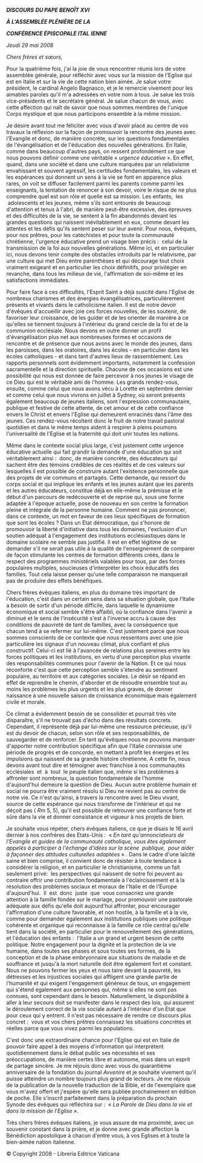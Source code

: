 ***DISCOURS*** ***DU PAPE BENOÎT XVI***

***À L'ASSEMBLÉE PLÉNIÈRE DE LA***

***CONFÉRENCE ÉPISCOPALE ITAL*** ***IENNE***

*Jeudi 29 mai 2008*

*Chers frères et sœurs,*

Pour la quatrième fois, j'ai la joie de vous rencontrer réunis lors de votre assemblée générale, pour réfléchir avec vous sur la mission de l'Eglise qui est en Italie et sur la vie de cette nation bien aimée. Je salue votre président, le cardinal Angelo Bagnasco, et je le remercie vivement pour les aimables paroles qu'il m'a adressées en votre nom à tous. Je salue les trois vice-présidents et le secrétaire général. Je salue chacun de vous, avec cette affection qui naît de savoir que nous sommes membres de l'unique Corps mystique et que nous participons ensemble à la même mission.

Je désire avant tout me féliciter avec vous d'avoir placé au centre de vos travaux la réflexion sur la façon de promouvoir la rencontre des jeunes avec l'Evangile et donc, de manière concrète, sur les questions fondamentales de l'évangélisation et de l'éducation des nouvelles générations. En Italie, comme dans beaucoup d'autres pays, on ressent profondément ce que nous pouvons définir comme une véritable « *urgence éducative* ». En effet, quand, dans une société et dans une culture marquées par un relativisme envahissant et souvent agressif, les certitudes fondamentales, les valeurs et les espérances qui donnent un sens à la vie se font en apparence plus rares, on voit se diffuser facilement parmi les parents comme parmi les enseignants, la tentation de renoncer à son devoir, voire le risque de ne plus comprendre quel est son rôle et quelle est sa mission. Les enfants,  les  adolescents et les jeunes, même s'ils sont entourés de beaucoup d'attention et tenus à l'abri, de manière peut-être excessive, des épreuves et des difficultés de la vie, se sentent à la fin abandonnés devant les grandes questions qui naissent inévitablement en eux, comme devant les attentes et les défis qu'ils sentent peser sur leur avenir. Pour nous, évêques, pour nos prêtres, pour les catéchistes et pour toute la communauté chrétienne, l'urgence éducative prend un visage bien précis :  celui de la transmission de la foi aux nouvelles générations. Même ici, et en particulier ici, nous devons tenir compte des obstacles introduits par le relativisme, par une culture qui met Dieu entre parenthèses et qui décourage tout choix vraiment exigeant et en particulier les choix définitifs, pour privilégier en revanche, dans tous les milieux de vie, l'affirmation de soi-même et les satisfactions immédiates.

Pour faire face à ces difficultés, l'Esprit Saint a déjà suscité dans l'Eglise de nombreux charismes et des énergies évangélisatrices, particulièrement présents et vivants dans le catholicisme italien. Il est de notre devoir d'évêques d'accueillir avec joie ces forces nouvelles, de les soutenir, de favoriser leur croissance, de les guider et de les orienter de manière à ce qu'elles se tiennent toujours à l'intérieur du grand cercle de la foi et de la communion ecclésiale. Nous devons en outre donner un profil d'évangélisation plus net aux nombreuses formes et occasions de rencontre et de présence que nous avons avec le monde des jeunes, dans les paroisses, dans les oratoires, dans les écoles - en particulier dans les écoles catholiques - et dans tant d'autres lieux de rassemblement. Les rapports personnels sont évidemment importants, notamment la confession sacramentelle et la direction spirituelle. Chacune de ces occasions est une possibilité qui nous est donnée de faire percevoir à nos jeunes le visage de ce Dieu qui est le véritable ami de l'homme. Les grands rendez-vous, ensuite, comme celui que nous avons vécu à Lorette en septembre dernier et comme celui que nous vivrons en juillet à Sydney, où seront présents également beaucoup de jeunes italiens, sont l'expression communautaire, publique et festive de cette attente, de cet amour et de cette confiance envers le Christ et envers l'Eglise qui demeurent enracinés dans l'âme des jeunes. Ces rendez-vous récoltent donc le fruit de notre travail pastoral quotidien et dans le même temps aident à respirer à pleins poumons l'universalité de l'Eglise et la fraternité qui doit unir toutes les nations.

Même dans le contexte social plus large, c'est justement cette urgence éducative actuelle qui fait grandir la demande d'une éducation qui soit véritablement ainsi :  donc, de manière concrète, des éducateurs qui sachent être des témoins crédibles de ces réalités et de ces valeurs sur lesquelles il est possible de construire autant l'existence personnelle que des projets de vie communs et partagés. Cette demande, qui ressort du corps social et qui implique les enfants et les jeunes autant que les parents et les autres éducateurs, constitue déjà en elle-même la prémisse et le début d'un parcours de redécouverte et de reprise qui, sous une forme adaptée à l'époque actuelle, pose de nouveau en son centre la formation pleine et intégrale de la personne humaine. Comment ne pas prononcer, dans ce contexte, un mot en faveur de ces lieux spécifiques de formation que sont les écoles ? Dans un Etat démocratique, qui s'honore de promouvoir la liberté d'initiative dans tous les domaines, l'exclusion d'un soutien adéquat à l'engagement des institutions ecclésiastiques dans le domaine scolaire ne semble pas justifié. Il est en effet légitime de se demander s'il ne serait pas utile à la qualité de l'enseignement de comparer de façon stimulante les centres de formation différents créés, dans le respect des programmes ministériels valables pour tous, par des forces populaires multiples, soucieuses d'interpréter les choix éducatifs des familles. Tout cela laisse penser qu'une telle comparaison ne manquerait pas de produire des effets bénéfiques.

Chers frères évêques italiens, en plus du domaine très important de l'éducation, c'est dans un certain sens dans sa situation globale, que l'Italie a besoin de sortir d'un période difficile, dans laquelle le dynamisme économique et social semble s'être affaibli, où la confiance dans l'avenir a diminué et le sens de l'insécurité s'est à l'inverse accru à cause des conditions de pauvreté de tant de familles, avec la conséquence que chacun tend à se refermer sur lui-même. C'est justement parce que nous sommes conscients de ce contexte que nous ressentons avec une joie particulière les signaux d'un nouveau climat, plus confiant et plus constructif. Celui-ci est lié à l'avancée de relations plus sereines entre les forces politiques et les institutions, en vertu d'une perception plus vivante des responsabilités communes pour l'avenir de la Nation. Et ce qui nous réconforte c'est que cette perception semble s'étendre au sentiment populaire, au territoire et aux catégories sociales. Le désir se répand en effet de reprendre le chemin, d'aborder et de résoudre ensemble tout au moins les problèmes les plus urgents et les plus graves, de donner naissance à une nouvelle saison de croissance économique mais également civile et morale.

Ce climat a évidemment besoin de se consolider et pourrait très vite disparaître, s'il ne trouvait pas d'écho dans des résultats concrets. Cependant, il représente déjà par lui-même une ressource précieuse, qu'il est du devoir de chacun, selon son rôle et ses responsabilités, de sauvegarder et de renforcer. En tant qu'évêques nous ne pouvons manquer d'apporter notre contribution spécifique afin que l'Italie connaisse une période de progrès et de concorde, en mettant à profit les énergies et les impulsions qui naissent de sa grande histoire chrétienne. A cette fin, nous devons avant tout dire et témoigner avec franchise à nos communautés ecclésiales  et  à  tout  le peuple italien que, même si les problèmes à affronter sont nombreux, la question fondamentale de l'homme d'aujourd'hui demeure la question de Dieu. Aucun autre problème humain et social ne pourra être vraiment résolu si Dieu ne revient pas au centre de notre vie. Ce n'est qu'ainsi, à travers la rencontre avec le Dieu vivant, source de cette espérance qui nous transforme de l'intérieur et qui ne déçoit pas ( *Rm* 5, 5), qu'il est possible de retrouver une confiance forte et sûre dans la vie et donner consistance et vigueur à nos projets de bien.

Je souhaite vous répéter, chers évêques italiens, ce que je disais le 16 avril dernier à nos confrères des Etats-Unis :  « *En tant qu'annonciateurs de l'Evangile et guides de la communauté catholique, vous êtes également appelés à participer à l'échange d'idées sur la scène  publique,  pour aider à façonner des attitudes culturelles adaptées* » *.* Dans le cadre d'une laïcité saine et bien comprise, il convient donc de résister à toute tendance à considérer la religion, et en particulier le christianisme, comme un fait seulement privé:  les perspectives qui naissent de notre foi peuvent au contraire offrir une contribution fondamentale à l'éclaircissement et à la résolution des problèmes sociaux et moraux de l'Italie et de l'Europe d'aujourd'hui.  Il  est  donc  juste  que  vous consacriez une grande attention à la famille fondée sur le mariage, pour promouvoir une pastorale adéquate aux défis qu'elle doit aujourd'hui affronter, pour encourager l'affirmation d'une culture favorable, et non hostile, à la famille et à la vie, comme pour demander également aux institutions publiques une politique cohérente et organique qui reconnaisse à la famille ce rôle central qu'elle tient dans la société, en particulier pour le renouvellement des générations, et l'éducation des enfants :  l'Italie a un grand et urgent besoin de cette politique. Notre engagement pour la dignité et la protection de la vie humaine, dans toutes ses phases et sous toutes ses formes, de la conception et de la phase embryonnaire aux situations de maladie et de souffrance et jusqu'à la mort naturelle doit être également fort et constant. Nous ne pouvons fermer les yeux et nous taire devant la pauvreté, les détresses et les injustices sociales qui affligent une grande partie de l'humanité et qui exigent l'engagement généreux de tous, un engagement qui s'étend également aux personnes qui, même si elles ne sont pas connues, sont cependant dans le besoin. Naturellement, la disponibilité à aller à leur secours doit se manifester dans le respect des lois, qui assurent le déroulement correct de la vie sociale autant à l'intérieur d'un Etat que pour ceux qui y entrent. Il n'est pas nécessaire de rendre ce discours plus concret :  vous et vos chers prêtres connaissez les situations concrètes et réelles parce que vous vivez parmi les populations.

C'est donc une extraordinaire chance pour l'Eglise qui est en Italie de pouvoir faire appel à des moyens d'information qui interprètent quotidiennement dans le débat public ses nécessités et ses préoccupations, de manière certes libre et autonome, mais dans un esprit de partage sincère. Je me réjouis donc avec vous du quarantième anniversaire de la fondation du journal *Avvenire* et je souhaite vivement qu'il puisse atteindre un nombre toujours plus grand de lecteurs. Je me réjouis de la publication de la nouvelle traduction de la Bible, et de l'exemplaire que vous m'avez offert et j'espère qu'elle sera publiée prochainement en édition de poche. Elle s'inscrit parfaitement dans la préparation du prochain Synode des évêques qui réfléchira sur :  « *La Parole de Dieu dans la vie et dans la mission de l'Eglise* ».

Très chers frères évêques italiens, je vous assure de ma proximité, avec un souvenir constant dans la prière, et je donne avec grande affection la Bénédiction apostolique à chacun d'entre vous, à vos Eglises et à toute la bien-aimée nation italienne.

© Copyright 2008 - Libreria Editrice Vaticana